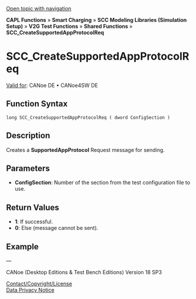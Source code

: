 [Open topic with navigation](../../../../../CANoeDEFamily.htm#Topics/CAPLFunctions/SmartCharging/Functions/CAPLfunctionSCCCreateSupportedAppProtocolReq.md)

**CAPL Functions** » **Smart Charging** » **SCC Modeling Libraries (Simulation Setup)** » **V2G Test Functions** » **Shared Functions** » **SCC_CreateSupportedAppProtocolReq**

# SCC_CreateSupportedAppProtocolReq

[Valid for](../../../Shared/FeatureAvailability.md):  CANoe DE • CANoe4SW DE

## Function Syntax

```
long SCC_CreateSupportedAppProtocolReq ( dword ConfigSection )
```

## Description

Creates a **SupportedAppProtocol** Request message for sending.

## Parameters

- **ConfigSection**: Number of the section from the test configuration file to use.

## Return Values

- **1**: If successful.
- **0**: Else (message cannot be sent).

## Example

—

CANoe (Desktop Editions & Test Bench Editions) Version 18 SP3

[Contact/Copyright/License](../../../Shared/ContactCopyrightLicense.md)  
[Data Privacy Notice](https://www.vector.com/int/en/company/get-info/privacy-policy/)
